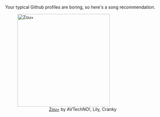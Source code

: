 Your typical Github profiles are boring, so here's a song recommendation.
<figure><img width="300" height="300" src="https://i.scdn.co/image/ab67616d0000b273cf6f1c611ad55a834e347404" alt="Zou+" /><figcaption align="center"><a href="https://open.spotify.com/track/3IgUdtMphhIZdwXEbwE6lk" target="_blank">Zou+</a> by AVTechNO!, Lily, Cranky</figcaption></figure>
